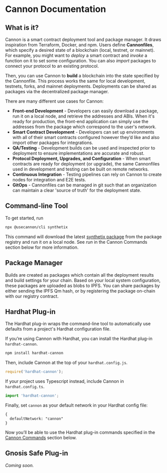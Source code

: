 # Cannon Documentation

## What is it?

Cannon is a smart contract deployment tool and package manager. It draws inspiration from Terraform, Docker, and npm. Users define **Cannonfiles**, which specify a desired state of a blockchain (local, testnet, or mainnet). For example, you might want to _deploy_ a smart contract and _invoke_ a function on it to set some configuration. You can also _import_ packages to connect your protocol to an existing protocol.

Then, you can use Cannon to **build** a blockchain into the state specified by the Cannonfile. This process works the same for local development, testnets, forks, and mainnet deployments. Deployments can be shared as packages via the decentralized package manager.

There are many different use cases for Cannon:

- **Front-end Development** - Developers can easily download a package, run it on a local node, and retrieve the addresses and ABIs. When it's ready for production, the front-end application can simply use the addresses from the package which correspond to the user's network.
- **Smart Contract Development** - Developers can set up environments with all of their smart contracts configured however they’d like and also import other packages for integrations.
- **QA/Testing** - Development builds can be used and inspected prior to deployment to ensure implementations are accurate and robust.
- **Protocol Deployment, Upgrades, and Configuration** - When smart contracts are ready for deployment (or upgrade), the same Cannonfiles used in development and testing can be built on remote networks.
- **Continuous Integration** - Testing pipelines can rely on Cannon to create nodes for integration and E2E tests.
- **GitOps** - Cannonfiles can be managed in git such that an organization can maintain a clear 'source of truth' for the deployment state.

## Command-line Tool

To get started, run

```bash
npx @usecannon/cli synthetix
```

This command will download the latest [synthetix package](/packages/synthetix) from the package registry and run it on a local node. See _run_ in the Cannon Commands section below for more information.

## Package Manager

Builds are created as packages which contain all the deployment results and build settings for your chain. Based on your local system configuration, these packages are uploaded as blobs to IPFS. You can share packages by either sending the IPFS Qm hash, or by registering the package on-chain with our registry contract.

## Hardhat Plug-in

The Hardhat plug-in wraps the command-line tool to automatically use defaults from a project's Hardhat configuration file.

If you’re using Cannon with Hardhat, you can install the Hardhat plug-in `hardhat-cannon`.

```bash
npm install hardhat-cannon
```

Then, include Cannon at the top of your `hardhat.config.js`.

```js
require('hardhat-cannon');
```

If your project uses Typescript instead, include Cannon in `hardhat.config.ts`.

```js
import 'hardhat-cannon';
```

Finally, set `cannon` as your default network in your Hardhat config file:

```
{
  defaultNetwork: "cannon"
}
```

Now you’ll be able to use the Hardhat plug-in commands specified in the [Cannon Commands](#cannon-commands) section below.

## Gnosis Safe Plug-in

_Coming soon._
